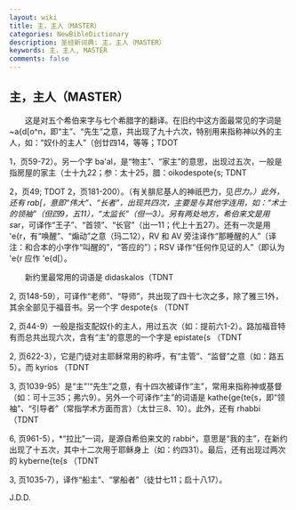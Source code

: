 ```yaml
---
layout: wiki
title: 主，主人（MASTER）
categories: NewBibleDictionary
description: 圣经新词典: 主，主人（MASTER）
keywords: 主，主人, MASTER
comments: false
---
```


## 主，主人（MASTER）

　　这是对五个希伯来字与七个希腊字的翻译。在旧约中这方面最常见的字词是 ~a{d[o^n，即“主”、“先生”之意，共出现了九十六次，特别用来指称神以外的主人，如：“奴仆的主人”（创廿四14，等等；TDOT

1，页59-72）。另一个字 ba'al，是“物主”、“家主”的意思，出现过五次，一般是指房屋的家主（士十九22；参：太十25，腊：oikodespote{s; TDNT

2，页49; TDOT 2，页181-200）。（有关腓尼基人的神祇巴力，见*巴力。）此外，还有 rab[，意即“伟大”、“长者”，出现共四次，主要是与其他字连用，如：“术士的领袖”（但四9，五11），“太监长”（但一3）。另有两处地方，希伯来文是用 s*ar，可译作“王子”、“首领”、“长官”（出一11；代上十五27）。还有一次是用 'e{r，有“唤醒”、“煽动”之意（玛二12），RV 和 AV 旁注译作“那睡醒的人”〔译注：和合本的小字作“叫醒的”，“答应的”〕；RSV 译作“任何作见证的人”（即认为 'e{r 应作 'e{d[）。

　　新约里最常用的词语是 didaskalos（TDNT

2, 页148-59），可译作“老师”、“导师”，共出现了四十七次之多，除了雅三1外，其余全部见于福音书。另一个字 despote{s （TDNT

2, 页44-9）一般是指支配奴仆的主人，用过五次（如：提前六1-2）。路加福音特有而总共出现六次，含有“主”的意思的一个字是 epistate{s （TDNT

2, 页622-3），它是门徒对主耶稣常用的称呼，有“主管”、“监督”之意（如：路五5）。而 kyrios （TDNT

3, 页1039-95）是“主”'“先生”之意，有十四次被译作“主”，常用来指称神或基督（如：可十三35；弗六9）。另外一个可译作“主”的词语是 kathe{ge{te{s，即“领袖”、“引导者”（常指学术方面而言）（太廿三8、10）。此外，还有 rhabbi （TDNT

6, 页961-5），*“拉比”一词，是源自希伯来文的 rabbi^，意思是“我的主”，在新约出现了十五次，其中十二次用于耶稣身上（如：约四31）。最后，还有出现过两次的 kyberne{te{s （TDNT

3, 页1035-7），译作“船主”、“掌船者”（徒廿七11；启十八17）。

J.D.D.








